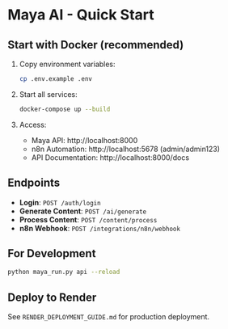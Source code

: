 # Maya AI - Quick Start

## Start with Docker (recommended)

1. Copy environment variables:
   ```bash
   cp .env.example .env
   ```

2. Start all services:
   ```bash
   docker-compose up --build
   ```

3. Access:
   - Maya API: http://localhost:8000
   - n8n Automation: http://localhost:5678 (admin/admin123)
   - API Documentation: http://localhost:8000/docs

## Endpoints

- **Login**: `POST /auth/login` 
- **Generate Content**: `POST /ai/generate`
- **Process Content**: `POST /content/process`
- **n8n Webhook**: `POST /integrations/n8n/webhook`

## For Development

```bash
python maya_run.py api --reload
```

## Deploy to Render

See `RENDER_DEPLOYMENT_GUIDE.md` for production deployment.
